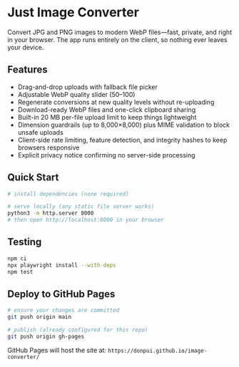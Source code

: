 # Just Image Converter

Convert JPG and PNG images to modern WebP files—fast, private, and right in your browser. The app runs entirely on the client, so nothing ever leaves your device.

## Features
- Drag-and-drop uploads with fallback file picker
- Adjustable WebP quality slider (50–100)
- Regenerate conversions at new quality levels without re-uploading
- Download-ready WebP files and one-click clipboard sharing
- Built-in 20 MB per-file upload limit to keep things lightweight
- Dimension guardrails (up to 8,000×8,000) plus MIME validation to block unsafe uploads
- Client-side rate limiting, feature detection, and integrity hashes to keep browsers responsive
- Explicit privacy notice confirming no server-side processing

## Quick Start
```bash
# install dependencies (none required)

# serve locally (any static file server works)
python3 -m http.server 8000
# then open http://localhost:8000 in your browser
```

## Testing
```bash
npm ci
npx playwright install --with-deps
npm test
```

## Deploy to GitHub Pages
```bash
# ensure your changes are committed
git push origin main

# publish (already configured for this repo)
git push origin gh-pages
```

GitHub Pages will host the site at: `https://donpui.github.io/image-converter/`
